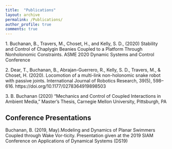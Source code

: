 ```yaml
---
title:  "Publications"
layout: archive
permalink: /Publications/
author_profile: true
comments: true
---
```


<p>1. Buchanan, B., Travers, M., Choset, H., and Kelly, S. D., (2020) Stability and Control of Chaplygin Beanies Coupled to a Platform Through Nonholonomic Constraints. ASME 2020 Dynamic Systems and Control Conference</p>

<p>2. Dear, T., Buchanan, B., Abrajan-Guerrero, R., Kelly, S. D., Travers, M., & Choset, H. (2020). Locomotion of a multi-link non-holonomic snake robot with passive joints. International Journal of Robotics Research, 39(5), 598–616. https://doi.org/10.1177/0278364919898503</p>

<p>3. B.  Buchanan  (2020)  “Mechanics  and  Control  of  Coupled  Interactions  in  Ambient  Media,”  Master’s Thesis, Carnegie Mellon University, Pittsburgh, PA</p>

## Conference Presentations
<p>Buchanan, B. (2019, May).Modeling and Dynamics of Planar Swimmers Coupled through Wake Vor-ticity.  Presentation given at the 2019 SIAM Conference on Applications of Dynamical Systems (DS19) </p>
